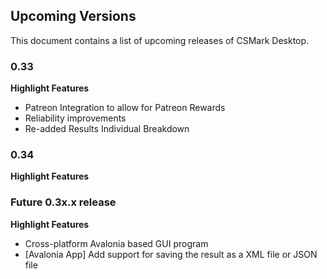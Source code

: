 ## Upcoming Versions
This document contains a list of upcoming releases of CSMark Desktop.

### 0.33
 **Highlight Features**
 * Patreon Integration to allow for Patreon Rewards
 * Reliability improvements
 * Re-added Results Individual Breakdown

### 0.34
 **Highlight Features**

### Future 0.3x.x release
 **Highlight Features**
 * Cross-platform Avalonia based GUI program
 * [Avalonia App] Add support for saving the result as a XML file or JSON file